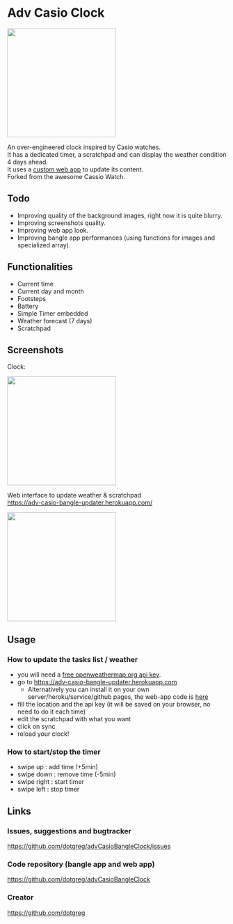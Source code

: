 # Adv Casio Clock

<img src="https://user-images.githubusercontent.com/2981891/175355586-1dfc0d66-6555-4385-b124-1605fdb71a11.jpg" width="250" />

An over-engineered clock inspired by Casio watches.<br/>
It has a dedicated timer, a scratchpad and can display the weather condition 4 days ahead.<br/>
It uses a <a target="_blank" href="https://adv-casio-bangle-updater.herokuapp.com/">custom web app</a> to update its content.<br/>
Forked from the awesome Cassio Watch.<br/>

## Todo

- Improving quality of the background images, right now it is quite blurry.
- Improving screenshots quality.
- Improving web app look.
- Improving bangle app performances (using functions for images and specialized array).

## Functionalities

- Current time
- Current day and month
- Footsteps
- Battery
- Simple Timer embedded  
- Weather forecast (7 days)
- Scratchpad 

## Screenshots
Clock:

<img src="https://user-images.githubusercontent.com/2981891/175355586-1dfc0d66-6555-4385-b124-1605fdb71a11.jpg" width="250" />

Web interface to update weather & scratchpad <br/>
<a target="_blank" ref="https://adv-casio-bangle-updater.herokuapp.com/">https://adv-casio-bangle-updater.herokuapp.com/</a> 

<img src="https://user-images.githubusercontent.com/2981891/175355578-444315e3-03d8-4d60-a1a9-e8ed7519d52b.jpg" width="250" />

## Usage
### How to update the tasks list / weather
- you will need a <a target="_blank" href="https://openweathermap.org/price#weather">free openweathermap.org api key</a>. 
- go to https://adv-casio-bangle-updater.herokuapp.com 
  - Alternatively you can install it on your own server/heroku/service/github pages, the web-app code is <a target="_blank" href="https://github.com/dotgreg/advCasioBangleClock/tree/master/web-app">here</a>
- fill the location and the api key (it will be saved on your browser, no need to do it each time)
- edit the scratchpad with what you want
- click on sync
- reload your clock!

### How to start/stop the timer
- swipe up : add time (+5min)
- swipe down : remove time (-5min)
- swipe right : start timer
- swipe left : stop timer

## Links
### Issues, suggestions and bugtracker
<a target="_blank" href="https://github.com/dotgreg/advCasioBangleClock/issues">https://github.com/dotgreg/advCasioBangleClock/issues</a>

### Code repository (bangle app and web app)
<a target="_blank" href="https://github.com/dotgreg/advCasioBangleClock">https://github.com/dotgreg/advCasioBangleClock</a>

### Creator 
<a target="_blank" href="https://github.com/dotgreg">https://github.com/dotgreg</a>



